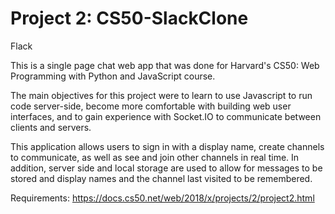 # Project 2: CS50-SlackClone

Flack

This is a single page chat web app that was done for Harvard's CS50: Web Programming with Python and JavaScript course.  

The main objectives for this project were to learn to use Javascript to run code server-side, become more
comfortable with building web user interfaces, and to gain experience with Socket.IO to communicate between clients and servers.

This application allows users to sign in with a display name, create channels to communicate, as well as see and join
other channels in real time.  In addition, server side and local storage are used to allow for messages to be stored and 
display names and the channel last visited to be remembered.

Requirements: https://docs.cs50.net/web/2018/x/projects/2/project2.html
